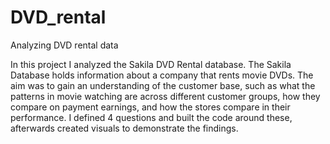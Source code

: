 # DVD_rental
Analyzing DVD rental data



In this project I analyzed the Sakila DVD Rental database. The Sakila Database holds information about a company that rents movie DVDs. The aim was to gain an understanding of the customer base, such as what the patterns in movie watching are across different customer groups, how they compare on payment earnings, and how the stores compare in their performance. 
I defined 4 questions and built the code around these, afterwards created visuals to demonstrate the findings.
